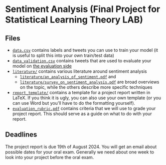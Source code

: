 # Sentiment Analysis (Final Project for Statistical Learning Theory LAB)

## Files

- [`data.csv`](data.csv) contains labels and tweets you can use to train your model (it is useful to split this into your own train/test data)
- [`data_validation.csv`](data_validation.csv) contains tweets that are used to evaluate your model on [the evaluation side](http://ti2.pythonanywhere.com/)
- [`literature/`](literature/) contains various literature around sentiment analysis
  - [`literature/an_analysis_of_sentiment.pdf`](literature/an_analysis_of_sentiment.pdf) and
  - [`literature/survey_on_sentiment_analysis.pdf`](literature/survey_on_sentiment_analysis.pdf) are broad overviews on the topic, while the others describe more specific techniques
- [`report_template/`](report_template/) contains a template for a project report written in LaTeX. If you think it is ugly, you can also use your own template (or you can use Word but you'll have to do the formatting yourself).
- [`evaluation_rubric.pdf`](evaluation_rubric.pdf) contains criteria that we will use to grade your project report. This should serve as a guide on what to do with your report.

## Deadlines

The project report is due 19th of August 2024. You will get an email about possible dates for your oral exam. Generally we need about one week to look into your project before the oral exam.

